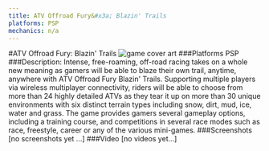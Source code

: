 ```yaml
---
title: ATV Offroad Fury&#x3a; Blazin' Trails
platforms: PSP
mechanics: n/a
---
```

#ATV Offroad Fury: Blazin' Trails
![game cover art](//images.igdb.com/igdb/image/upload/t_cover_big/ajxjhxgx582ycxji4obn.jpg "Logo Title Text 1")
###Platforms
PSP
###Description:
Intense, free-roaming, off-road racing takes on a whole new meaning as gamers will be able to blaze their own trail, anytime, anywhere with ATV Offroad Fury Blazin' Trails. Supporting multiple players via wireless multiplayer connectivity, riders will be able to choose from more than 24 highly detailed ATVs as they tear it up on more than 30 unique environments with six distinct terrain types including snow, dirt, mud, ice, water and grass. The game provides gamers several gameplay options, including a training course, and competitions in several race modes such as race, freestyle, career or any of the various mini-games.
###Screenshots
[no screenshots yet ...]
###Video
[no videos yet...]
